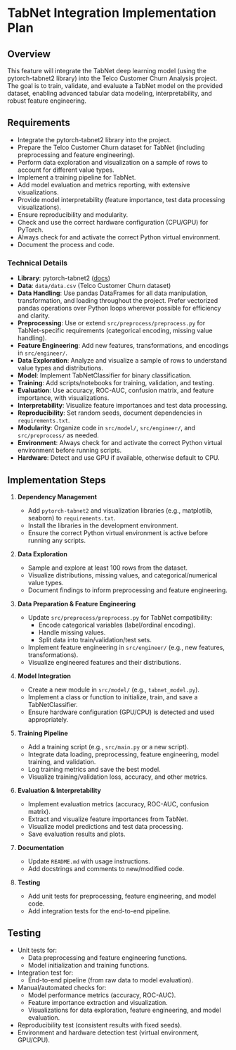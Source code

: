 # TabNet Integration Implementation Plan

## Overview

This feature will integrate the TabNet deep learning model (using the pytorch-tabnet2 library) into the Telco Customer Churn Analysis project. The goal is to train, validate, and evaluate a TabNet model on the provided dataset, enabling advanced tabular data modeling, interpretability, and robust feature engineering.

## Requirements

- Integrate the pytorch-tabnet2 library into the project.
- Prepare the Telco Customer Churn dataset for TabNet (including preprocessing and feature engineering).
- Perform data exploration and visualization on a sample of rows to account for different value types.
- Implement a training pipeline for TabNet.
- Add model evaluation and metrics reporting, with extensive visualizations.
- Provide model interpretability (feature importance, test data processing visualizations).
- Ensure reproducibility and modularity.
- Check and use the correct hardware configuration (CPU/GPU) for PyTorch.
- Always check for and activate the correct Python virtual environment.
- Document the process and code.


### Technical Details

- **Library**: pytorch-tabnet2 ([docs](https://tabnet.readthedocs.io/en/latest/guides.html))
- **Data**: `data/data.csv` (Telco Customer Churn dataset)
- **Data Handling**: Use pandas DataFrames for all data manipulation, transformation, and loading throughout the project. Prefer vectorized pandas operations over Python loops wherever possible for efficiency and clarity.
- **Preprocessing**: Use or extend `src/preprocess/preprocess.py` for TabNet-specific requirements (categorical encoding, missing value handling).
- **Feature Engineering**: Add new features, transformations, and encodings in `src/engineer/`.
- **Data Exploration**: Analyze and visualize a sample of rows to understand value types and distributions.
- **Model**: Implement TabNetClassifier for binary classification.
- **Training**: Add scripts/notebooks for training, validation, and testing.
- **Evaluation**: Use accuracy, ROC-AUC, confusion matrix, and feature importance, with visualizations.
- **Interpretability**: Visualize feature importances and test data processing.
- **Reproducibility**: Set random seeds, document dependencies in `requirements.txt`.
- **Modularity**: Organize code in `src/model/`, `src/engineer/`, and `src/preprocess/` as needed.
- **Environment**: Always check for and activate the correct Python virtual environment before running scripts.
- **Hardware**: Detect and use GPU if available, otherwise default to CPU.

## Implementation Steps

1. **Dependency Management**
   - Add `pytorch-tabnet2` and visualization libraries (e.g., matplotlib, seaborn) to `requirements.txt`.
   - Install the libraries in the development environment.
   - Ensure the correct Python virtual environment is active before running any scripts.

2. **Data Exploration**
   - Sample and explore at least 100 rows from the dataset.
   - Visualize distributions, missing values, and categorical/numerical value types.
   - Document findings to inform preprocessing and feature engineering.

3. **Data Preparation & Feature Engineering**
   - Update `src/preprocess/preprocess.py` for TabNet compatibility:
     - Encode categorical variables (label/ordinal encoding).
     - Handle missing values.
     - Split data into train/validation/test sets.
   - Implement feature engineering in `src/engineer/` (e.g., new features, transformations).
   - Visualize engineered features and their distributions.

4. **Model Integration**
   - Create a new module in `src/model/` (e.g., `tabnet_model.py`).
   - Implement a class or function to initialize, train, and save a TabNetClassifier.
   - Ensure hardware configuration (GPU/CPU) is detected and used appropriately.

5. **Training Pipeline**
   - Add a training script (e.g., `src/main.py` or a new script).
   - Integrate data loading, preprocessing, feature engineering, model training, and validation.
   - Log training metrics and save the best model.
   - Visualize training/validation loss, accuracy, and other metrics.

6. **Evaluation & Interpretability**
   - Implement evaluation metrics (accuracy, ROC-AUC, confusion matrix).
   - Extract and visualize feature importances from TabNet.
   - Visualize model predictions and test data processing.
   - Save evaluation results and plots.

7. **Documentation**
   - Update `README.md` with usage instructions.
   - Add docstrings and comments to new/modified code.

8. **Testing**
   - Add unit tests for preprocessing, feature engineering, and model code.
   - Add integration tests for the end-to-end pipeline.

## Testing

- Unit tests for:
  - Data preprocessing and feature engineering functions.
  - Model initialization and training functions.
- Integration test for:
  - End-to-end pipeline (from raw data to model evaluation).
- Manual/automated checks for:
  - Model performance metrics (accuracy, ROC-AUC).
  - Feature importance extraction and visualization.
  - Visualizations for data exploration, feature engineering, and model evaluation.
- Reproducibility test (consistent results with fixed seeds).
- Environment and hardware detection test (virtual environment, GPU/CPU).
